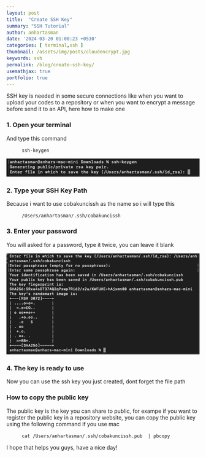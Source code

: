```yaml
---
layout: post
title:  "Create SSH Key"
summary: "SSH Tutorial"
author: anhartasman
date: '2024-03-20 01:00:23 +0530'
categories: [ terminal,ssh ]
thumbnail: /assets/img/posts/cloudencrypt.jpg
keywords: ssh
permalink: /blog/create-ssh-key/
usemathjax: true
portfolio: true 
---
```


SSH key is needed in some secure connections like when you want to upload your codes to a repository or when you want to encrypt a message before send it to an API, here how to make one

<h3>1. Open your terminal</h3>

And type this command

<figure class="highlight"><pre>
<code>ssh-keygen</code>
</pre></figure>

![SSH Keygen Step 1](/assets/img/posts/ssh_keygen_1.png "SSH Keygen Step 1")

<h3>2. Type your SSH Key Path</h3>

Because i want to use cobakuncissh as the name so i will type this

<figure class="highlight"><pre>
<code>/Users/anhartasman/.ssh/cobakuncissh</code>
</pre></figure>


<h3>3. Enter your password</h3>

You will asked for a password, type it twice, you can leave it blank

![SSH Keygen Step 2](/assets/img/posts/ssh_keygen_2.png "SSH Keygen Step 2")

<h3>4. The key is ready to use</h3>

Now you can use the ssh key you just created, dont forget the file path

<h3>How to copy the public key</h3>

The public key is the key you can share to public, for exampe if you want to register the public key in a repository website, you can copy the public key using the following command if you use mac

<figure class="highlight"><pre>
<code>cat /Users/anhartasman/.ssh/cobakuncissh.pub  | pbcopy</code>
</pre></figure>


I hope that helps you guys, have a nice day!